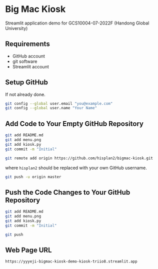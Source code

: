 # Big Mac Kiosk

Streamlit application demo for GCS10004-07-2022F (Handong Global University)

## Requirements

- GitHub account
- git software
- Streamlit account

## Setup GitHub

If not already done.

```bash
git config --global user.email "you@example.com"
git config --global user.name "Your Name"
```

## Add Code to Your Empty GitHub Repository

```bash
git add README.md
git add menu.png
git add kiosk.py
git commit -m "Initial"
```

```bash
git remote add origin https://github.com/hisplan2/bigmac-kiosk.git
```

where `hisplan2` should be replaced with your own GitHub username.

```bash
git push -u origin master
```

## Push the Code Changes to Your GitHub Repository

```bash
git add README.md
git add menu.png
git add kiosk.py
git commit -m "Initial"
```

```bash
git push
```

## Web Page URL

```bash
https://yyyeji-bigmac-kiosk-demo-kiosk-triio8.streamlit.app
```

